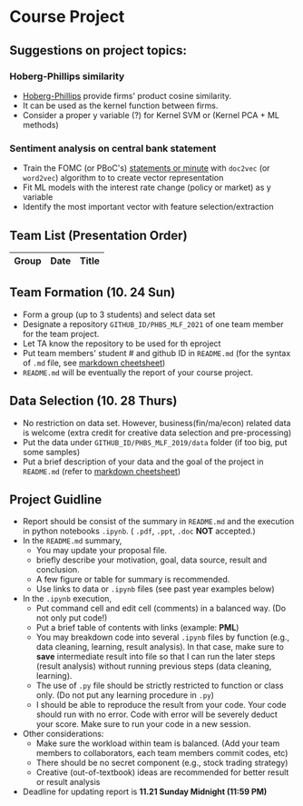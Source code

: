 # Course Project

## Suggestions on project topics:
### Hoberg-Phillips similarity
* [Hoberg-Phillips](https://hobergphillips.tuck.dartmouth.edu/) provide firms' product cosine similarity.
* It can be used as the kernel function between firms.
* Consider a proper y variable (?) for Kernel SVM or (Kernel PCA + ML methods)
### Sentiment analysis on central bank statement
* Train the FOMC (or PBoC's) [statements or minute](https://www.federalreserve.gov/monetarypolicy/fomccalendars.htm) with `doc2vec` (or `word2vec`) algorithm to  to create vector representation
* Fit ML models with the interest rate change (policy or market) as y variable
* Identify the most important vector with feature selection/extraction

## Team List (Presentation Order)

Group | Date | Title
--- | -- | ---


## Team Formation (__10. 24 Sun__)
* Form a group (up to 3 students) and select data set
* Designate a repository `GITHUB_ID/PHBS_MLF_2021` of one team member for the team project.
* Let TA know the repository to be used for th eproject
* Put team members' student # and github ID in `README.md` (for the syntax of `.md` file, see [markdown cheetsheet](https://guides.github.com/features/mastering-markdown/)) 
* `README.md` will be eventually the report of your course project.

## Data Selection (__10. 28 Thurs__)
* No restriction on data set. However, business(fin/ma/econ) related data is welcome (extra credit for creative data selection and pre-processing)
* Put the data under `GITHUB_ID/PHBS_MLF_2019/data` folder (if too big, put some samples)
* Put a brief description of your data and the goal of the project in `README.md` (refer to [markdown cheetsheet](https://guides.github.com/features/mastering-markdown/))

## Project Guidline
* Report should be consist of the summary in `README.md` and the execution in python notebooks `.ipynb`.  ( `.pdf`, `.ppt`, `.doc` __NOT__ accepted.)
* In the `README.md` summary, 
  * You may update your proposal file.
  * briefly describe your motivation, goal, data source, result and conclusion.
  * A few figure or table for summary is recommended.
  * Use links to data or `.ipynb` files (see past year examples below)
* In the `.ipynb` execution, 
  * Put command cell and edit cell (comments) in a balanced way. (Do not only put code!)
  * Put a brief table of contents with links (example: __PML__)
  * You may breakdown code into several `.ipynb` files by function (e.g., data cleaning, learning, result analysis). In that case, make sure to __save__ intermediate result into file so that I can run the later steps (result analysis) without running previous steps (data cleaning, learning).
  * The use of `.py` file should be strictly restricted to function or class only. (Do not put any learning procedure in `.py`)
  * I should be able to reproduce the result from your code. Your code should run with no error. Code with error will be severely deduct your score. Make sure to run your code in a new session.
* Other considerations:
  * Make sure the workload within team is balanced. (Add your team members to collaborators, each team members commit codes, etc)
  * There should be no secret component (e.g., stock trading strategy)
  * Creative (out-of-textbook) ideas are recommended for better result or result analysis
* Deadline for updating report is __11.21 Sunday Midnight (11:59 PM)__
